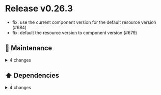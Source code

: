 # Release v0.26.3

- fix: use the current component version for the default resource version (#684)
- fix: default the resource version to component version (#679)

## 🧰 Maintenance

<details>
<summary>4 changes</summary>

- chore(deps): bump the go group with 6 updates (#682)
- chore(deps): bump github.com/go-viper/mapstructure/v2 from 2.2.1 to 2.3.0 in the go\_modules group (#681)
- chore(deps): bump the go group with 5 updates (#677)
- chore(deps): bump the go group with 4 updates (#674)
</details>

## ⬆️ Dependencies

<details>
<summary>4 changes</summary>

- chore(deps): bump the go group with 6 updates (#682)
- chore(deps): bump github.com/go-viper/mapstructure/v2 from 2.2.1 to 2.3.0 in the go\_modules group (#681)
- chore(deps): bump the go group with 5 updates (#677)
- chore(deps): bump the go group with 4 updates (#674)
</details>
